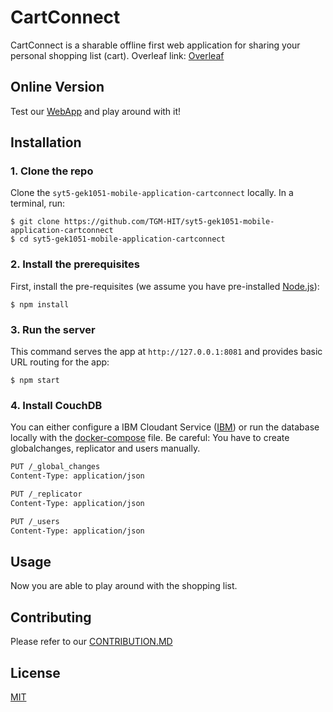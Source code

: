 # CartConnect

CartConnect is a sharable offline first web application for sharing your personal shopping list (cart). 
Overleaf link: [Overleaf](https://de.overleaf.com/5345922844qtnhvmwsvcrw#158355)

## Online Version
Test our [WebApp](https://cart-connect.netlify.app/) and play around with it!

## Installation

### 1. Clone the repo

Clone the `syt5-gek1051-mobile-application-cartconnect` locally. In a terminal, run:

```
$ git clone https://github.com/TGM-HIT/syt5-gek1051-mobile-application-cartconnect
$ cd syt5-gek1051-mobile-application-cartconnect
```

### 2. Install the prerequisites

First, install the pre-requisites (we assume you have pre-installed [Node.js](https://nodejs.org/)):

    $ npm install

### 3. Run the server

This command serves the app at `http://127.0.0.1:8081` and provides basic URL routing for the app:

    $ npm start

### 4. Install CouchDB
You can either configure a IBM Cloudant Service ([IBM](https://console.ng.bluemix.net/)) or run the database locally with the [docker-compose](docker-compose.yml) file. Be careful: You have to create
globalchanges, replicator and users manually.

```bash
PUT /_global_changes
Content-Type: application/json

PUT /_replicator
Content-Type: application/json

PUT /_users
Content-Type: application/json
```

## Usage

Now you are able to play around with the shopping list.

## Contributing

Please refer to our [CONTRIBUTION.MD](CONTRIBUTION.MD)

## License

[MIT](https://choosealicense.com/licenses/mit/)
